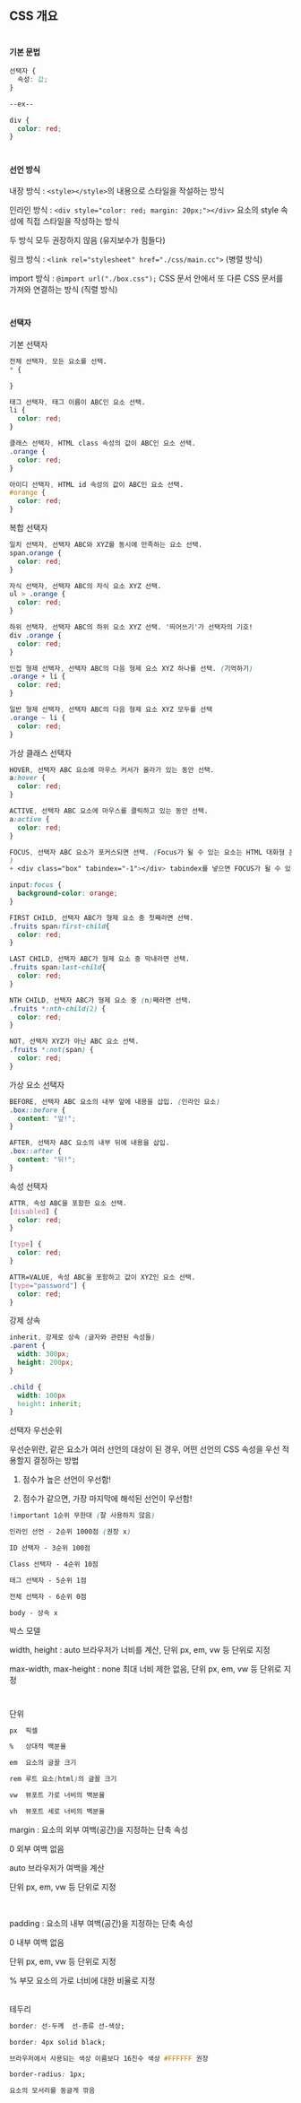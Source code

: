 ## CSS 개요
#

#### 기본 문법

```css
선택자 {
  속성: 값;
}

--ex--

div {
  color: red;
}
```

#
#### 선언 방식

내장 방식 : `<style></style>`의 내용으로 스타일을 작설하는 방식  

인라인 방식 : `<div style="color: red; margin: 20px;"></div>` 요소의 style 속성에 직접 스타일을 작성하는 방식 

두 방식 모두 권장하지 않음 (유지보수가 힘들다)

링크 방식 : `<link rel="stylesheet" href="./css/main.cc">` (병렬 방식)

import 방식 : `@import url("./box.css");` CSS 문서 안에서 또 다른 CSS 문서를 가져와 연결하는 방식 (직렬 방식)

#
#### 선택자

기본 선택자

```css
전체 선택자, 모든 요소를 선택.
* { 

}

태그 선택자, 태그 이름이 ABC인 요소 선택.
li {
  color: red;
}

클래스 선택자, HTML class 속성의 값이 ABC인 요소 선택.
.orange {
  color: red;
}

아이디 선택자, HTML id 속성의 값이 ABC인 요소 선택.
#orange {
  color: red;
}
```

복합 선택자

```css
일치 선택자, 선택자 ABC와 XYZ를 동시에 만족하는 요소 선택.
span.orange {
  color: red;
}

자식 선택자, 선택자 ABC의 자식 요소 XYZ 선택.
ul > .orange {
  color: red;
}

하위 선택자, 선택자 ABC의 하위 요소 XYZ 선택. '띄어쓰기'가 선택자의 기호!
div .orange {
  color: red;
}

인접 형제 선택자, 선택자 ABC의 다음 형제 요소 XYZ 하나를 선택. (기억하기)
.orange + li {
  color: red;
}

일반 형제 선택자, 선택자 ABC의 다음 형제 요소 XYZ 모두를 선택
.orange ~ li {
  color: red;
}
```

가상 클래스 선택자

```css
HOVER, 선택자 ABC 요소에 마우스 커서가 올라가 있는 동안 선택.
a:hover {
  color: red;
}

ACTIVE, 선택자 ABC 요소에 마우스를 클릭하고 있는 동안 선택.
a:active {
  color: red;
}

FOCUS, 선택자 ABC 요소가 포커스되면 선택. (Focus가 될 수 있는 요소는 HTML 대화형 콘텐츠가 해당 ex INPUT, A, BUTTON, LABEL, SELECT 등
)
+ <div class="box" tabindex="-1"></div> tabindex를 넣으면 FOCUS가 될 수 있는 요소로 바뀜

input:focus {
  background-color: orange;
}

FIRST CHILD, 선택자 ABC가 형제 요소 중 첫째라면 선택.
.fruits span:first-child{
  color: red;
}

LAST CHILD, 선택자 ABC가 형제 요소 중 막내라면 선택.
.fruits span:last-child{
  color: red;
}

NTH CHILD, 선택자 ABC가 형제 요소 중 (n)째라면 선택.
.fruits *:nth-child(2) {
  color: red;
}

NOT, 선택자 XYZ가 아닌 ABC 요소 선택.
.fruits *:not(span) {
  color: red;  
}
```

가상 요소 선택자
```css
BEFORE, 선택자 ABC 요소의 내부 앞에 내용을 삽입. (인라인 요소)
.box::before {
  content: "앞!";
}

AFTER, 선택자 ABC 요소의 내부 뒤에 내용을 삽입.
.box::after {
  content: "뒤!";
}
```

속성 선택자

```css
ATTR, 속성 ABC을 포함한 요소 선택.
[disabled] {
  color: red;
}

[type] {
  color: red;
}

ATTR=VALUE, 속성 ABC을 포함하고 값이 XYZ인 요소 선택.
[type="password"] {
  color: red;
}
```

강제 상속

```css
inherit, 강제로 상속 (글자와 관련된 속성들)
.parent {
  width: 300px;
  height: 200px;
}

.child {
  width: 100px
  height: inherit;
}
```

선택자 우선순위

우선순위란, 같은 요소가 여러 선언의 대상이 된 경우, 어떤 선언의 CSS 속성을 우선 적용할지 결정하는 방법

1.  점수가 높은 선언이 우선함!

2. 점수가 같으면, 가장 마지막에 해석된 선언이 우선함!

```css
!important 1순위 무한대 (잘 사용하지 않음)

인라인 선언 - 2순위 1000점 (권장 x)

ID 선택자 - 3순위 100점

Class 선택자 - 4순위 10점

태그 선택자 - 5순위 1점

전체 선택자 - 6순위 0점

body - 상속 x
```

박스 모델

width, height : auto 브라우저가 너비를 계산, 단위 px, em, vw 등 단위로 지정

max-width, max-height : none 최대 너비 제한 없음, 단위 px, em, vw 등 단위로 지정

#
단위

```css
px  픽셀

%   상대적 백분율

em  요소의 글꼴 크기

rem 루트 요소(html)의 글꼴 크기

vw  뷰포트 가로 너비의 백분율

vh  뷰포트 세로 너비의 백분율
```

margin : 요소의 외부 여백(공간)을 지정하는 단축 속성

0 외부 여백 없음

auto 브라우저가 여백을 계산

단위 px, em, vw 등 단위로 지정

</br>


padding : 요소의 내부 여백(공간)을 지정하는 단축 속성

0 내부 여백 없음

단위 px, em, vw 등 단위로 지정

% 부모 요소의 가로 너비에 대한 비율로 지정

<br/>
테두리


```css
border: 선-두께  선-종류 선-색상;

border: 4px solid black; 

브라우저에서 사용되는 색상 이름보다 16진수 색상 #FFFFFF 권장

border-radius: 1px; 

요소의 모서리를 둥글게 깎음
```





